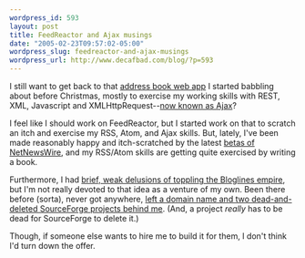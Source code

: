 ```yaml
--- 
wordpress_id: 593
layout: post
title: FeedReactor and Ajax musings
date: "2005-02-23T09:57:02-05:00"
wordpress_slug: feedreactor-and-ajax-musings
wordpress_url: http://www.decafbad.com/blog/?p=593
---
```

I still want to get back to that [address book web app][abook] I started babbling about before Christmas, mostly to exercise my working skills with REST, XML, Javascript and XMLHttpRequest--[now known as Ajax][ajax]?

[ajax]:http://www.adaptivepath.com/publications/essays/archives/000385.php
[abook]:http://www.decafbad.com/blog/2004/12/23/abook1

I feel like I should work on FeedReactor, but I started work on that to scratch an itch and  exercise my RSS, Atom, and Ajax skills.  But, lately, I've been made reasonably happy and itch-scratched by the latest [betas of NetNewsWire][nnwb], and my RSS/Atom skills are getting quite exercised by writing a book.  

Furthermore, I had [brief, weak delusions of toppling the Bloglines empire][biz], but I'm not really devoted to that idea as a venture of my own.  Been there before (sorta), never got anywhere, [left a domain name and two dead-and-deleted SourceForge projects behind me][iai].  (And, a project *really* has to be dead for SourceForge to delete it.)  

Though, if someone else wants to hire me to build it for them, I don't think I'd turn down the offer.

[iai]: http://www.decafbad.com/blog/2002/08/26/ooobeh
[biz]:http://www.decafbad.com/blog/2004/09/20/bootstrapping_out_into_open_space
[nnwb]:http://ranchero.com/netnewswire/beta.php
